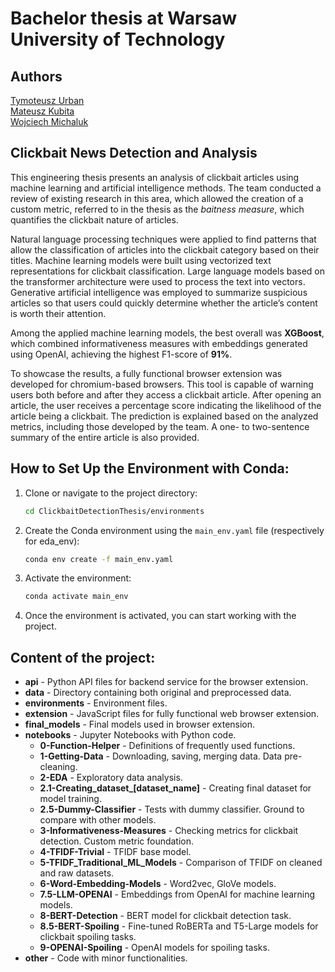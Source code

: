 # Bachelor thesis at Warsaw University of Technology

## Authors
[Tymoteusz Urban](https://github.com/tymsoncyferki)<br>
[Mateusz Kubita](https://github.com/matkubita)<br>
[Wojciech Michaluk](https://github.com/wojo501)

## Clickbait News Detection and Analysis

This engineering thesis presents an analysis of clickbait articles using machine learning and artificial intelligence methods. The team conducted a review of existing research in this area, which allowed the creation of a custom metric, referred to in the thesis as the *baitness measure*, which quantifies the clickbait nature of articles.

Natural language processing techniques were applied to find patterns that allow the classification of articles into the clickbait category based on their titles. Machine learning models were built using vectorized text representations for clickbait classification. Large language models based on the transformer architecture were used to process the text into vectors. Generative artificial intelligence was employed to summarize suspicious articles so that users could quickly determine whether the article’s content is worth their attention.

Among the applied machine learning models, the best overall was **XGBoost**, which combined informativeness measures with embeddings generated using OpenAI, achieving the highest F1-score of **91%**.

To showcase the results, a fully functional browser extension was developed for chromium-based browsers. This tool is capable of warning users both before and after they access a clickbait article. After opening an article, the user receives a percentage score indicating the likelihood of the article being a clickbait. The prediction is explained based on the analyzed metrics, including those developed by the team. A one- to two-sentence summary of the entire article is also provided.


## How to Set Up the Environment with Conda:
1. Clone or navigate to the project directory:
    ```bash
    cd ClickbaitDetectionThesis/environments
    ```

2. Create the Conda environment using the `main_env.yaml` file (respectively for eda_env):
    ```bash
    conda env create -f main_env.yaml
    ```

3. Activate the environment:
    ```bash
    conda activate main_env
    ```

4. Once the environment is activated, you can start working with the project.

## Content of the project:
- **api** - Python API files for backend service for the browser extension.
- **data** - Directory containing both original and preprocessed data.
- **environments** - Environment files.
- **extension** - JavaScript files for fully functional web browser extension.
- **final_models** - Final models used in browser extension.
- **notebooks** - Jupyter Notebooks with Python code.
    - **0-Function-Helper** - Definitions of frequently used functions.
    - **1-Getting-Data** - Downloading, saving, merging data. Data pre-cleaning.
    - **2-EDA** - Exploratory data analysis.
    - **2.1-Creating_dataset_[dataset_name]** - Creating final dataset for model training.
    - **2.5-Dummy-Classifier** - Tests with dummy classifier. Ground to compare with other models.
    - **3-Informativeness-Measures** - Checking metrics for clickbait detection. Custom metric foundation.
    - **4-TFIDF-Trivial** - TFIDF base model.
    - **5-TFIDF_Traditional_ML_Models** - Comparison of TFIDF on cleaned and raw datasets.
    - **6-Word-Embedding-Models** - Word2vec, GloVe models.
    - **7.5-LLM-OPENAI** - Embeddings from OpenAI for machine learning models.
    - **8-BERT-Detection** - BERT model for clickbait detection task.
    - **8.5-BERT-Spoiling** - Fine-tuned RoBERTa and T5-Large models for clickbait spoiling tasks.
    - **9-OPENAI-Spoiling** - OpenAI models for spoiling tasks.
- **other** - Code with minor functionalities.